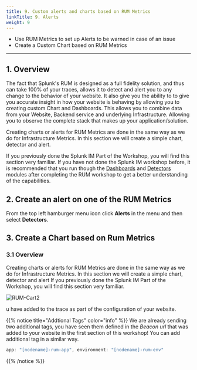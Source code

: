```yaml
---
title: 9. Custom alerts and charts based on RUM Metrics
linkTitle: 9. Alerts
weight: 9
---
```


* Use RUM Metrics to set up Alerts to be warned in case of an issue
* Create a Custom Chart based on RUM Metrics

---

## 1.  Overview

The fact that Splunk's RUM is designed as a full fidelity solution, and thus can take 100% of your traces, allows it to detect and alert you to any change to the behavior of your website. It also give you the ability to to give you accurate insight in how your website is behaving by allowing you to creating custom Chart and Dashboards.
This allows you to combine data from your Website, Backend service and underlying Infrastructure. Allowing you to observe the complete stack that makes up your application/solution.

Creating charts or alerts for RUM Metrics are done in the same way as we do for Infrastructure Metrics. In this section we will create a simple chart, detector and alert.

If you previously done the Splunk IM Part of the Workshop, you will find this section very familiar. If you have not done the Splunk IM workshop before, it is recommended that you run though the [Dashboards](../../imt/dashboards/) and [Detectors](../../imt/detectors/) modules after completing the RUM workshop to get a better understanding of the capabilities.

## 2. Create an alert on one of the RUM Metrics

From the top left hamburger menu icon click **Alerts** in the menu and then select **Detectors**.

## 3. Create a Chart based on Rum Metrics

### 3.1 Overview

Creating charts or alerts for RUM Metrics are done in the same way as we do for Infrastructure Metrics.
In this section we will create a simple chart, detector and alert
If you previously done the Splunk IM Part of the Workshop, you will find this section very familiar.

![RUM-Cart2](../images/RUM-select-cart.png)

u have added to the trace as part of the configuration of your website.

{{% notice title="Addtional Tags" color="info" %}}
We are already sending two additional tags, you have seen them defined in the *Beacon url* that was added to your website in the first section of this workshop! You can add additional tag in a similar way.

```javascript
app: "[nodename]-rum-app", environment: "[nodename]-rum-env"
```

{{% /notice %}}
